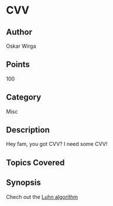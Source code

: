 # CVV
## Author
Oskar Wirga
## Points
100
## Category
Misc
## Description
Hey fam, you got CVV? I need some CVV!
## Topics Covered

## Synopsis

Chech out the [Luhn algorithm](https://en.wikipedia.org/wiki/Luhn_algorithm)